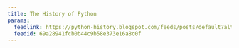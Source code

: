 ```yaml
---
title: The History of Python
params:
  feedlink: https://python-history.blogspot.com/feeds/posts/default?alt=rss
  feedid: 69a28941fcb0b44c9b58e373e16a8c0f
---
```

